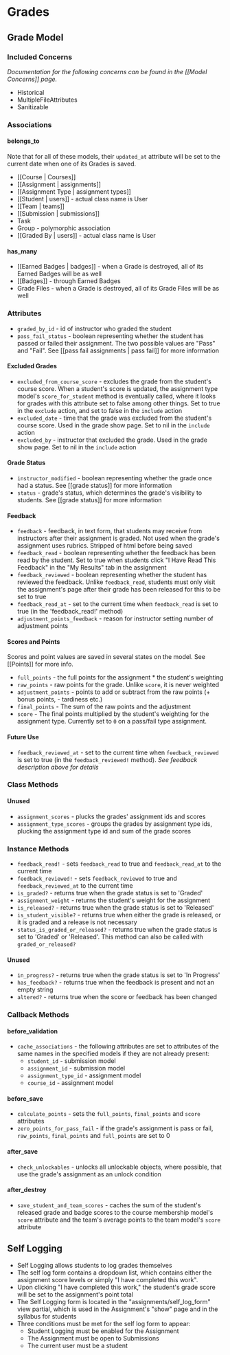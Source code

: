 # Grades

## Grade Model

### Included Concerns

*Documentation for the following concerns can be found in the [[Model Concerns]] page.*

  * Historical
  * MultipleFileAttributes
  * Sanitizable

### Associations

#### belongs_to

Note that for all of these models, their `updated_at` attribute will be set to the current date when one of its Grades is saved.

  * [[Course | Courses]]
  * [[Assignment | assignments]]
  * [[Assignment Type | assignment types]]
  * [[Student | users]] - actual class name is User
  * [[Team | teams]]
  * [[Submission | submissions]]
  * Task
  * Group - polymorphic association
  * [[Graded By | users]] - actual class name is User

#### has_many

  * [[Earned Badges | badges]] - when a Grade is destroyed, all of its Earned Badges will be as well
  * [[Badges]] - through Earned Badges
  * Grade Files - when a Grade is destroyed, all of its Grade Files will be as well

### Attributes

  * `graded_by_id` - id of instructor who graded the student
  * `pass_fail_status` - boolean representing whether the student has passed or failed their assignment. The two possible values are "Pass" and "Fail". See [[pass fail assignments | pass fail]] for more information

#### Excluded Grades

  * `excluded_from_course_score` - excludes the grade from the student's course score. When a student's score is updated, the assignment type model's `score_for_student` method is eventually called, where it looks for grades with this attribute set to false among other things. Set to true in the `exclude` action, and set to false in the `include` action
  * `excluded_date` - time that the grade was excluded from the student's course score. Used in the grade show page. Set to nil in the `include` action
  * `excluded_by` - instructor that excluded the grade. Used in the grade show page. Set to nil in the `include` action

#### Grade Status

  * `instructor_modified` - boolean representing whether the grade once had a status. See [[grade status]] for more information
  * `status` - grade's status, which determines the grade's visibility to students. See [[grade status]] for more information

#### Feedback

  * `feedback` - feedback, in text form, that students may receive from instructors after their assignment is graded. Not used when the grade's assignment uses rubrics. Stripped of html before being saved
  * `feedback_read` - boolean representing whether the feedback has been read by the student. Set to true when students click "I Have Read This Feedback" in the "My Results" tab in the assignment
  * `feedback_reviewed` - boolean representing whether the student has reviewed the feedback. Unlike `feedback_read`, students must only visit the assignment's page after their grade has been released for this to be set to true
  * `feedback_read_at` - set to the current time when `feedback_read` is set to true (in the 'feedback_read!' method)
  * `adjustment_points_feedback` - reason for instructor setting number of adjustment points

#### Scores and Points

Scores and point values are saved in several states on the model. See [[Points]] for more info.

  * `full_points` - the full points for the assignment * the student's weighting
  * `raw_points` - raw points for the grade. Unlike `score`, it is never weighted
  * `adjustment_points` - points to add or subtract from the raw points (+ bonus points, - tardiness etc.)
  * `final_points` - The sum of the raw points and the adjustment
  * `score` - The final points multiplied by the student's weighting for the assignment type. Currently set to `0` on a pass/fail type assignment.

#### Future Use

  * `feedback_reviewed_at` - set to the current time when `feedback_reviewed` is set to true (in the `feedback_reviewed!` method). *See feedback description above for details*

### Class Methods

#### Unused

  * `assignment_scores` - plucks the grades' assignment ids and scores
  * `assignment_type_scores` - groups the grades by assignment type ids, plucking the assignment type id and sum of the grade scores

### Instance Methods

  * `feedback_read!` - sets `feedback_read` to true and `feedback_read_at` to the current time
  * `feedback_reviewed!` - sets `feedback_reviewed` to true and `feedback_reviewed_at` to the current time
  * `is_graded?` - returns true when the grade status is set to 'Graded'
  * `assignment_weight` - returns the student's weight for the assignment
  * `is_released?` - returns true when the grade status is set to 'Released'
  * `is_student_visible?` - returns true when either the grade is released, or it is graded and a release is not necessary
  * `status_is_graded_or_released?` - returns true when the grade status is set to 'Graded' or 'Released'. This method can also be called with `graded_or_released?`

#### Unused

  * `in_progress?` - returns true when the grade status is set to 'In Progress'
  * `has_feedback?` - returns true when the feedback is present and not an empty string
  * `altered?` - returns true when the score or feedback has been changed

### Callback Methods

#### before_validation

  * `cache_associations` - the following attributes are set to attributes of the same names in the specified models if they are not already present:
    * `student_id` - submission model
    * `assignment_id` - submission model
    * `assignment_type_id` - assignment model
    * `course_id` - assignment model

#### before_save

  * `calculate_points` - sets the `full_points`, `final_points` and `score` attributes
  * `zero_points_for_pass_fail` - if the grade's assignment is pass or fail, `raw_points`, `final_points` and `full_points` are set to 0

#### after_save

  * `check_unlockables` - unlocks all unlockable objects, where possible, that use the grade's assignment as an unlock condition

#### after_destroy

  * `save_student_and_team_scores` - caches the sum of the student's released grade and badge scores to the course membership model's `score` attribute and the team's average points to the team model's `score` attribute

## Self Logging

  * Self Logging allows students to log grades themselves
  * The self log form contains a dropdown list, which contains either the assignment score levels or simply "I have completed this work".
  * Upon clicking "I have completed this work," the student's grade score will be set to the assignment's point total
  * The Self Logging form is located in the "assignments/self_log_form" view partial, which is used in the Assignment's "show" page and in the syllabus for students
  * Three conditions must be met for the self log form to appear:
    * Student Logging must be enabled for the Assignment
    * The Assignment must be open to Submissions
    * The current user must be a student
